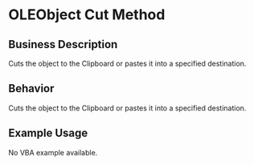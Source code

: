 # OLEObject Cut Method

## Business Description
Cuts the object to the Clipboard or pastes it into a specified destination.

## Behavior
Cuts the object to the Clipboard or pastes it into a specified destination.

## Example Usage
No VBA example available.
